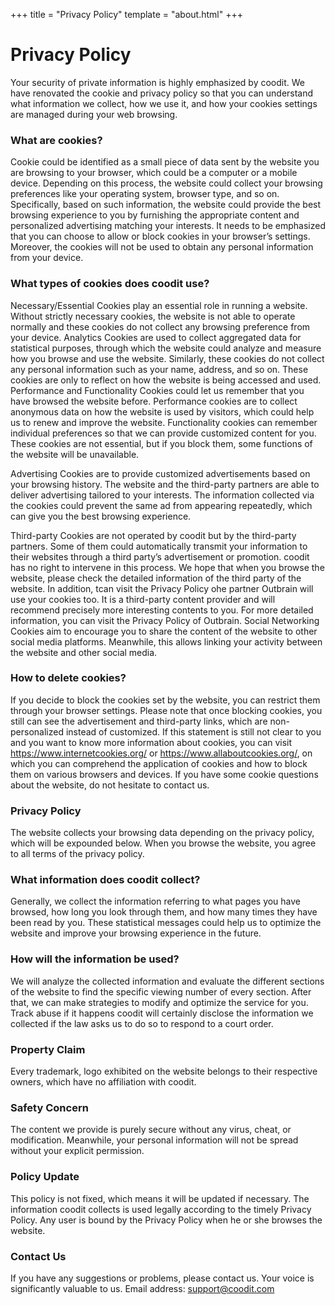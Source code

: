 +++
title = "Privacy Policy"
template = "about.html"
+++

# Privacy Policy

Your security of private information is highly emphasized by coodit. We have renovated the cookie and privacy policy so that you can understand what information we collect, how we use it, and how your cookies settings are managed during your web browsing.

### What are cookies?

Cookie could be identified as a small piece of data sent by the website you are browsing to your browser, which could be a computer or a mobile device. Depending on this process, the website could collect your browsing preferences like your operating system, browser type, and so on. Specifically, based on such information, the website could provide the best browsing experience to you by furnishing the appropriate content and personalized advertising matching your interests. It needs to be emphasized that you can choose to allow or block cookies in your browser’s settings. Moreover, the cookies will not be used to obtain any personal information from your device.

### What types of cookies does coodit use?

Necessary/Essential Cookies play an essential role in running a website. Without strictly necessary cookies, the website is not able to operate normally and these cookies do not collect any browsing preference from your device.
Analytics Cookies are used to collect aggregated data for statistical purposes, through which the website could analyze and measure how you browse and use the website. Similarly, these cookies do not collect any personal information such as your name, address, and so on. These cookies are only to reflect on how the website is being accessed and used.
Performance and Functionality Cookies could let us remember that you have browsed the website before. Performance cookies are to collect anonymous data on how the website is used by visitors, which could help us to renew and improve the website. Functionality cookies can remember individual preferences so that we can provide customized content for you. These cookies are not essential, but if you block them, some functions of the website will be unavailable.

Advertising Cookies are to provide customized advertisements based on your browsing history. The website and the third-party partners are able to deliver advertising tailored to your interests. The information collected via the cookies could prevent the same ad from appearing repeatedly, which can give you the best browsing experience.

Third-party Cookies are not operated by coodit but by the third-party partners. Some of them could automatically transmit your information to their websites through a third party’s advertisement or promotion. coodit has no right to intervene in this process. We hope that when you browse the website, please check the detailed information of the third party of the website.
In addition, tcan visit the Privacy Policy ohe partner Outbrain will use your cookies too. It is a third-party content provider and will recommend precisely more interesting contents to you. For more detailed information, you can visit the Privacy Policy of Outbrain.
Social Networking Cookies aim to encourage you to share the content of the website to other social media platforms. Meanwhile, this allows linking your activity between the website and other social media.

### How to delete cookies?

If you decide to block the cookies set by the website, you can restrict them through your browser settings. Please note that once blocking cookies, you still can see the advertisement and third-party links, which are non-personalized instead of customized. If this statement is still not clear to you and you want to know more information about cookies, you can visit https://www.internetcookies.org/ or https://www.allaboutcookies.org/, on which you can comprehend the application of cookies and how to block them on various browsers and devices. If you have some cookie questions about the website, do not hesitate to contact us.

### Privacy Policy

The website collects your browsing data depending on the privacy policy, which will be expounded below. When you browse the website, you agree to all terms of the privacy policy.

### What information does coodit collect?

Generally, we collect the information referring to what pages you have browsed, how long you look through them, and how many times they have been read by you. These statistical messages could help us to optimize the website and improve your browsing experience in the future.

### How will the information be used?

We will analyze the collected information and evaluate the different sections of the website to find the specific viewing number of every section. After that, we can make strategies to modify and optimize the service for you.
Track abuse if it happens
coodit will certainly disclose the information we collected if the law asks us to do so to respond to a court order.

### Property Claim

Every trademark, logo exhibited on the website belongs to their respective owners, which have no affiliation with coodit.

### Safety Concern

The content we provide is purely secure without any virus, cheat, or modification. Meanwhile, your personal information will not be spread without your explicit permission.

### Policy Update

This policy is not fixed, which means it will be updated if necessary. The information coodit collects is used legally according to the timely Privacy Policy. Any user is bound by the Privacy Policy when he or she browses the website.

### Contact Us

If you have any suggestions or problems, please contact us. Your voice is significantly valuable to us.
Email address: support@coodit.com
